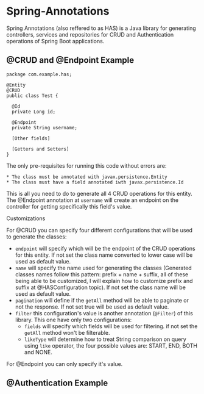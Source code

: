 # Spring-Annotations

Spring Annotations (also reffered to as HAS) is a Java library for generating controllers, services and repositories for CRUD and Authentication operations of Spring Boot applications. 

## @CRUD and @Endpoint Example
```
package com.example.has;

@Entity
@CRUD
public class Test {
  
  @Id
  private Long id;
  
  @Endpoint
  private String username;
  
  [Other fields]
  
  [Getters and Setters]
}
```

  The only pre-requisites for running this code without errors are:
  
    * The class must be annotated with javax.persistence.Entity
    * The class must have a field annotated iwth javax.persistence.Id
    
  This is all you need to do to generate all 4 CRUD operations for this entity.
  The @Endpoint annotation at `username` will create an endpoint on the controller for getting specifically this field's value.
  
Customizations
  
  For @CRUD you can specify four different configurations that will be used to generate the classes:
    
  * `endpoint` will specify which will be the endpoint of the CRUD operations for this entity. If not set the class name converted to lower case will be used as default value.
  * `name` will specify the name used for generating the classes (Generated classes names follow this pattern: prefix + name + suffix, all of these being able to be customized, I will explain how to customize prefix and suffix at @HASConfiguration topic). If not set the class name will be used as default value.
  * `pagination` will define if the `getAll` method will be able to paginate or not the response. If not set true will be used as default value.
  * `filter` this configuration's value is another annotation (`@Filter`) of this library. This one have only two configurations:
    * `fields` will specify which fields will be used for filtering. if not set the `getAll` method won't be filterable.
    * `likeType` will determine how to treat String comparison on query using `like` operator, the four possible values are: START, END, BOTH and NONE.
        
  For @Endpoint you can only specify it's value.
  
## @Authentication Example
